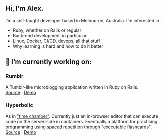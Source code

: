 Hi, I’m Alex. 
---
I’m a self-taught developer based in Melbourne, Australia. I’m interested in :
  - Ruby, whether on Rails or regular
  - Back-end development in particular
  - Linux, Docker, CI/CD, devops, all that stuff
  - Why learning is hard and how to do it better
 
🔭 I’m currently working on:
---

### Rumblr
A Tumblr-like microblogging application written in Ruby on Rails. <br/>
[Source](https://github.com/lxmrc/rumblr) &middot; [Demo](https://lxmrc-rumblr.herokuapp.com)

### Hyperbolic
As in <a target="_blank" href="https://www.google.com/search?q=hyperbolic+time+chamber">"time chamber"</a>. Currently just an in-browser editor that can execute code on the server-side in containers. Eventually a platform for practicing programming using [spaced repetition](https://en.wikipedia.org/wiki/Spaced_repetition) through "executable flashcards".<br/>
[Source](https://github.com/lxmrc/hyperbolic) &middot; [Demo](https://hyperbolic.lxmrc.com)
